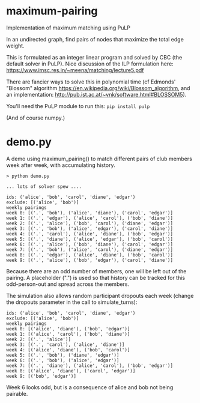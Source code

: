 # maximum-pairing
Implementation of maximum matching using PuLP

In an undirected graph, find pairs of nodes that maximize the total edge weight.

This is formulated as an integer linear program and solved by
CBC (the default solver in PuLP).  Nice discussion of the ILP
formulation here: https://www.imsc.res.in/~meena/matching/lecture5.pdf

There are fancier ways to solve this in polynomial time
(cf Edmonds' "Blossom" algorithm https://en.wikipedia.org/wiki/Blossom_algorithm,
and an implementation: http://pub.ist.ac.at/~vnk/software.html#BLOSSOM5).

You'll need the PuLP module to run this:
`pip install pulp`

(And of course numpy.)


# demo.py
A demo using maximum_pairing() to match different pairs of club
members week after week, with accumulating history.

```
> python demo.py

... lots of solver spew ....

ids: ('alice', 'bob', 'carol', 'diane', 'edgar')
exclude: [('alice', 'bob')]
weekly pairings
week 0: [('.', 'bob'), ('alice', 'diane'), ('carol', 'edgar')]
week 1: [('.', 'edgar'), ('alice', 'carol'), ('bob', 'diane')]
week 2: [('.', 'alice'), ('bob', 'carol'), ('diane', 'edgar')]
week 3: [('.', 'bob'), ('alice', 'edgar'), ('carol', 'diane')]
week 4: [('.', 'carol'), ('alice', 'diane'), ('bob', 'edgar')]
week 5: [('.', 'diane'), ('alice', 'edgar'), ('bob', 'carol')]
week 6: [('.', 'alice'), ('bob', 'diane'), ('carol', 'edgar')]
week 7: [('.', 'bob'), ('alice', 'carol'), ('diane', 'edgar')]
week 8: [('.', 'edgar'), ('alice', 'diane'), ('bob', 'carol')]
week 9: [('.', 'alice'), ('bob', 'edgar'), ('carol', 'diane')]
```

Because there are an odd number of members, one will be left out
of the pairing. A placeholder (".") is used so that history can
be tracked for this odd-person-out and spread across the members.

The simulation also allows random participant dropouts each week
(change the dropouts parameter in the call to simulate_turns):
```
ids: ('alice', 'bob', 'carol', 'diane', 'edgar')
exclude: [('alice', 'bob')]
weekly pairings
week 0: [('alice', 'diane'), ('bob', 'edgar')]
week 1: [('alice', 'carol'), ('bob', 'diane')]
week 2: [('.', 'alice')]
week 3: [('.', 'carol'), ('alice', 'diane')]
week 4: [('alice', 'diane'), ('bob', 'carol')]
week 5: [('.', 'bob'), ('diane', 'edgar')]
week 6: [('.', 'bob'), ('alice', 'edgar')]
week 7: [('.', 'diane'), ('alice', 'carol'), ('bob', 'edgar')]
week 8: [('alice', 'diane'), ('carol', 'edgar')]
week 9: [('bob', 'edgar')]
```
Week 6 looks odd, but is a consequence of alice and bob not being pairable.
